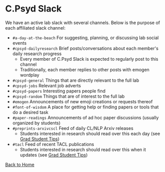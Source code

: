 # C.Psyd Slack

We have an active lab slack with several channels. Below is the purpose of each affiliated slack channel:

+ `#a-day-at-the-beach` For suggesting, planning, or discussing lab social events
+ `#cpsyd-dailyresearch` Brief posts/conversations about each member's daily research progress
    + Every member of C.Psyd Slack is expected to regularly post to this channel
    + Traditionally, each member replies to other posts with emogen wordplay
+ `#cpsyd-general` Things that are directly relevant to the full lab
+ `#cpsyd-jobs` Relevant job adverts
+ `#cpsyd-papers` Interesting papers people find
+ `#cpsyd-random` Things that are of interest to the full lab
+ `#emogen` Announcements of new emoji creations or requests thereof
+ `#font-of-wisdom` A place for getting help or finding papers or tools that do a desired task
+ `#paper-readings` Announcements of ad hoc paper discussions (usually organized by students)
+ `#preprints-arxivcscl` Feed of daily CL/NLP Arxiv releases
    + Students interested in research should read over this each day (see [Grad Student Tips](#welcome-to-cpsyd))
+ `#tacl` Feed of recent TACL publications
    + Students interested in research should read over this when it updates (see [Grad Student Tips](#welcome-to-cpsyd))  

[Back to Home](README.md)
